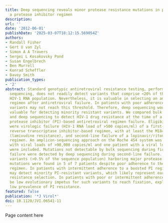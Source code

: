 ```yaml
---
title: Deep sequencing reveals minor protease resistance mutations in patients failing
  a protease inhibitor regimen
description:
url: ''
date: '2012-06-01'
publishDate: '2025-03-07T18:12:15.569054Z'
authors:
- Randall Fisher
- Gert U van Zyl
- Simon A A Travers
- Sergei L Kosakovsky Pond
- Susan Engelbrech
- Ben Murrell
- Konrad Scheffler
- Davey Smith
publication_types:
- '2'
abstract: Standard genotypic antiretroviral resistance testing, performed by bulk
  sequencing, does not readily detect variants that comprise <20% of the circulating
  HIV-1 RNA population. Nevertheless, it is valuable in selecting an antiretroviral
  regimen after antiretroviral failure. In patients with poor adherence, resistant
  variants may not reach this threshold. Therefore, deep sequencing would be potentially
  valuable for detecting minority resistant variants. We compared bulk sequencing
  and deep sequencing to detect HIV-1 drug resistance at the time of a second-line
  protease inhibitor (PI)-based antiretroviral regimen failure. Eligibility criteria
  were virologic failure (HIV-1 RNA load of >500 copies/ml) of a first-line nonnucleoside
  reverse transcriptase inhibitor-based regimen, with at least the M184V mutation
  (lamivudine resistance), and second-line failure of a lopinavir/ritonavir (LPV/r)-based
  regimen. An amplicon-sequencing approach on the Roche 454 system was used. Six patients
  with viral loads of >90,000 copies/ml and one patient with a viral load of 520 copies/ml
  were included. Mutations not detectable by bulk sequencing during first- and second-line
  failure were detected by deep sequencing during second-line failure. Low-frequency
  variants (>0.5% of the sequence population) harboring major protease inhibitor resistance
  mutations were found in 5 of 7 patients despite poor adherence to the LPV/r-based
  regimen. In patients with intermittent adherence to a boosted PI regimen, deep sequencing
  may detect minority PI-resistant variants, which likely represent early events in
  resistance selection. In patients with poor or intermittent adherence, there may
  be low evolutionary impetus for such variants to reach fixation, explaining the
  low prevalence of PI resistance.
featured: false
publication: '*J Virol*'
doi: 10.1128/JVI.06541-11
---
```


Page content here